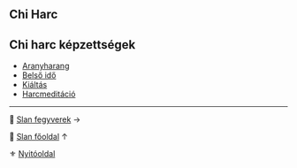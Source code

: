 ## Chi Harc


## Chi harc képzettségek
- [Aranyharang](kepzettsegek.primer.slan/chi_harc_aranyharang.md)
- [Belső idő](kepzettsegek.primer.slan/chi_harc_belso_ido.md)
- [Kiáltás](kepzettsegek.primer.slan/chi_harc_kialtas.md)
- [Harcmeditáció](kepzettsegek.primer.slan/chi_harc_harcmeditacio.md)

---

🔗 [Slan fegyverek](123_slan_fegyverek.md) →

🔗 [Slan főoldal](120_slan.md) ↑

⚜️ [Nyitóoldal](start.md#11-slan-miszt%C3%A9rium)

